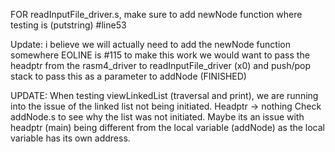 FOR readInputFile_driver.s, make sure to add newNode function where testing is (putstring) #line53

Update: i believe we will actually need to add the newNode function somewhere EOLINE is #115 to make this work we would want to pass the headptr from the rasm4_driver to readInputFile_driver (x0) and push/pop stack to pass this as a parameter to addNode (FINISHED)

UPDATE: When testing viewLinkedList (traversal and print), we are running into the issue of the linked list not being initiated. Headptr -> nothing
Check addNode.s to see why the list was not initiated. Maybe its an issue with headptr (main) being different from the local variable (addNode) as the local variable has its own address.
